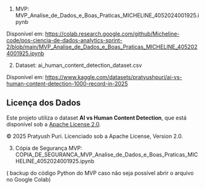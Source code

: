 1) MVP: MVP_Analise_de_Dados_e_Boas_Praticas_MICHELINE_4052024001925.ipynb

Disponível em: https://colab.research.google.com/github/Micheline-code/pos-ciencia-de-dados-analytics-sprint-2/blob/main/MVP_Analise_de_Dados_e_Boas_Praticas_MICHELINE_4052024001925.ipynb

2) Dataset: ai_human_content_detection_dataset.csv

Disponível em: https://www.kaggle.com/datasets/pratyushpuri/ai-vs-human-content-detection-1000-record-in-2025

## Licença dos Dados

Este projeto utiliza o dataset **AI vs Human Content Detection**, que está disponível sob a [Apache License 2.0](https://www.apache.org/licenses/LICENSE-2.0).

© 2025 Pratyush Puri. Licenciado sob a Apache License, Version 2.0.

3) Cópia de Segurança MVP: COPIA_DE_SEGURANCA_MVP_Analise_de_Dados_e_Boas_Praticas_MICHELINE_4052024001925.ipynb

( backup do código Python do MVP caso não seja possível abrir o arquivo no Google Colab)



